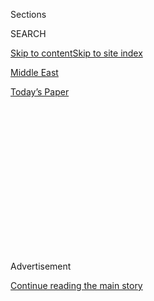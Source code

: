 <div id="app">

<div>

<div>

<div>

<div class="NYTAppHideMasthead css-1q2w90k e1suatyy0">

<div class="section css-ui9rw0 e1suatyy2">

<div class="css-eph4ug er09x8g0">

<div class="css-6n7j50">

</div>

<span class="css-1dv1kvn">Sections</span>

<div class="css-10488qs">

<span class="css-1dv1kvn">SEARCH</span>

</div>

[Skip to content](#site-content)[Skip to site index](#site-index)

</div>

<div id="masthead-section-label" class="css-1wr3we4 eaxe0e00">

[Middle
East](https://www.nytimes3xbfgragh.onion/section/world/middleeast)

</div>

<div class="css-10698na e1huz5gh0">

</div>

</div>

<div id="masthead-bar-one" class="section hasLinks css-15hmgas e1csuq9d3">

<div class="css-uqyvli e1csuq9d0">

</div>

<div class="css-1uqjmks e1csuq9d1">

</div>

<div class="css-9e9ivx">

[](https://myaccount.nytimes3xbfgragh.onion/auth/login?response_type=cookie&client_id=vi)

</div>

<div class="css-1bvtpon e1csuq9d2">

[Today’s
Paper](https://www.nytimes3xbfgragh.onion/section/todayspaper)

</div>

</div>

</div>

</div>

<div data-aria-hidden="false">

<div id="site-content" data-role="main">

<div>

<div class="css-1aor85t" style="opacity:0.000000001;z-index:-1;visibility:hidden">

<div class="css-1hqnpie">

<div class="css-epjblv">

<span class="css-17xtcya">[Middle
East](/section/world/middleeast)</span><span class="css-x15j1o">|</span><span class="css-fwqvlz">Trump
Officials Reconsider Prosecuting ISIS ‘Beatles’ Without Death
Penalty</span>

</div>

<div class="css-k008qs">

<div class="css-1iwv8en">

<span class="css-18z7m18"></span>

<div>

</div>

</div>

<span class="css-1n6z4y">https://nyti.ms/3fh9SjI</span>

<div class="css-1705lsu">

<div class="css-4xjgmj">

<div class="css-4skfbu" data-role="toolbar" data-aria-label="Social Media Share buttons, Save button, and Comments Panel with current comment count" data-testid="share-tools">

  - 
  - 
  - 
  - 
    
    <div class="css-6n7j50">
    
    </div>

  - 

</div>

</div>

</div>

</div>

</div>

</div>

<div id="NYT_TOP_BANNER_REGION" class="css-13pd83m">

</div>

<div id="top-wrapper" class="css-1sy8kpn">

<div id="top-slug" class="css-l9onyx">

Advertisement

</div>

[Continue reading the main
story](#after-top)

<div class="ad top-wrapper" style="text-align:center;height:100%;display:block;min-height:250px">

<div id="top" class="place-ad" data-position="top" data-size-key="top">

</div>

</div>

<div id="after-top">

</div>

</div>

<div>

<div id="sponsor-wrapper" class="css-1hyfx7x">

<div id="sponsor-slug" class="css-19vbshk">

Supported by

</div>

[Continue reading the main
story](#after-sponsor)

<div id="sponsor" class="ad sponsor-wrapper" style="text-align:center;height:100%;display:block">

</div>

<div id="after-sponsor">

</div>

</div>

<div class="css-186x18t">

</div>

<div class="css-1vkm6nb ehdk2mb0">

# Trump Officials Reconsider Prosecuting ISIS ‘Beatles’ Without Death Penalty

</div>

American military officials in Iraq want two detainees taken off their
hands and a British court has blocked sharing evidence for any
death-penalty case. But other options are also getting a second look.

<div class="css-79elbk" data-testid="photoviewer-wrapper">

<div class="css-z3e15g" data-testid="photoviewer-wrapper-hidden">

</div>

<div class="css-1a48zt4 ehw59r15" data-testid="photoviewer-children">

![<span class="css-16f3y1r e13ogyst0" data-aria-hidden="true">Alexanda
Kotey, left, and El Shafee Elsheikh are Britons who made up half of a
brutal Islamic State cell called the
“Beatles.”</span><span class="css-cnj6d5 e1z0qqy90" itemprop="copyrightHolder"><span class="css-1ly73wi e1tej78p0">Credit...</span><span><span>Hussein
Malla/Associated
Press</span></span></span>](https://static01.graylady3jvrrxbe.onion/images/2020/07/31/us/politics/31dc-isis-beatles/merlin_136198725_e417b546-3fd9-4835-a71f-c60e3d42c320-articleLarge.jpg?quality=75&auto=webp&disable=upscale)

</div>

</div>

<div class="css-18e8msd">

<div class="css-pdw9fk epjyd6m0">

<div class="css-1txwxcy ey68jwv0" data-aria-hidden="true">

[![Charlie
Savage](https://static01.graylady3jvrrxbe.onion/images/2018/06/12/multimedia/author-charlie-savage/author-charlie-savage-thumbLarge-v2.png
"Charlie Savage")](https://www.nytimes3xbfgragh.onion/by/charlie-savage)[![Eric
Schmitt](https://static01.graylady3jvrrxbe.onion/images/2018/06/12/multimedia/author-eric-schmitt/author-eric-schmitt-thumbLarge-v2.png
"Eric Schmitt")](https://www.nytimes3xbfgragh.onion/by/eric-schmitt)

</div>

<div class="css-1baulvz">

By [<span class="css-1baulvz" itemprop="name">Charlie
Savage</span>](https://www.nytimes3xbfgragh.onion/by/charlie-savage) and
[<span class="css-1baulvz last-byline" itemprop="name">Eric
Schmitt</span>](https://www.nytimes3xbfgragh.onion/by/eric-schmitt)

</div>

</div>

  - July 31,
    2020

  - 
    
    <div class="css-4xjgmj">
    
    <div class="css-d8bdto" data-role="toolbar" data-aria-label="Social Media Share buttons, Save button, and Comments Panel with current comment count" data-testid="share-tools">
    
      - 
      - 
      - 
      - 
        
        <div class="css-6n7j50">
        
        </div>
    
      - 
    
    </div>
    
    </div>

</div>

</div>

<div class="section meteredContent css-1r7ky0e" name="articleBody" itemprop="articleBody">

<div class="css-1fanzo5 StoryBodyCompanionColumn">

<div class="css-53u6y8">

WASHINGTON — The Trump administration is trying again to find a way to
resolve the cases of two British Islamic State detainees who are
notorious for their roles in the torture and killing of Western
hostages, and who have been held in indefinite wartime detention by the
American military in Iraq since October, according to officials.

One option under renewed consideration is for the Justice Department to
drop its insistence that prosecutors be free to bring capital charges
against the men, half of a cell of Britons called the “Beatles” by their
captives because of their accents.

Since the men were captured in early 2018, when Jeff Sessions was
attorney general, the Justice Department has insisted that it be free to
seek their execution. But at an interagency National Security Council
meeting this week, Attorney General William P. Barr did not rule out
dropping that stance, officials said.

A chief obstacle to bringing the men to trial has been a need for
evidence held by the British government. Britain has abolished the death
penalty and a British court [has blocked it from
cooperating](https://www.nytimes3xbfgragh.onion/2020/03/25/us/isis-beatles-death-penalty.html)
in capital charges. Litigation is slowly continuing, but assurances that
American prosecutors would not seek the death penalty could swiftly make
the evidence available.

</div>

</div>

<div class="css-1fanzo5 StoryBodyCompanionColumn">

<div class="css-53u6y8">

Mr. Barr’s indication that he is at least willing to consider changing
the department’s position was [first reported by The Washington
Post](https://www.washingtonpost.com/national-security/ag-barr-willing-to-consider-forgoing-death-penalty-to-secure-prosecution-of-isis-detainees-allegedly-involved-in-beheadings-of-american-hostages/2020/07/31/71e475f0-cdd4-11ea-91f1-28aca4d833a0_story.html?hpid=hp_hp-more-top-stories_hostages-205pm%3Ahomepage%2Fstory-ans),
and an official familiar with internal deliberations confirmed it.

But several officials stressed that this did not amount to a final
policy decision, and was just one of several previously rejected options
now being reconsidered.

</div>

</div>

<div class="css-79elbk" data-testid="photoviewer-wrapper">

<div class="css-z3e15g" data-testid="photoviewer-wrapper-hidden">

</div>

<div class="css-1a48zt4 ehw59r15" data-testid="photoviewer-children">

![<span class="css-16f3y1r e13ogyst0" data-aria-hidden="true">Attorney
General William P. Barr has not ruled out dropping the Justice
Department’s past requirement that it be free to seek execution of the
two Islamic State
fighters.</span><span class="css-cnj6d5 e1z0qqy90" itemprop="copyrightHolder"><span class="css-1ly73wi e1tej78p0">Credit...</span><span>Anna
Moneymaker for The New York
Times</span></span>](https://static01.graylady3jvrrxbe.onion/images/2020/07/31/us/politics/31dc-isis-beatles2/merlin_175033842_b84422df-09b0-4c2a-9bc5-af90b59c3c18-articleLarge.jpg?quality=75&auto=webp&disable=upscale)

</div>

</div>

<div class="css-1fanzo5 StoryBodyCompanionColumn">

<div class="css-53u6y8">

Other potential resolutions that are being reopened for discussion, they
said, include transferring custody of the men to the Iraqi government
for prosecution; taking them to the American military prison at
Guantánamo Bay, Cuba, for continued wartime detention without trial;
and revisiting whether the British evidence is truly crucial — or
whether prosecutors might be able to mount a capital trial without it.

But since all of the other options bring their own problems and
complexities, the Justice Department’s willingness to discuss the idea
of seeking life in prison instead of death was seen internally as
potentially significant.

</div>

</div>

<div class="css-1fanzo5 StoryBodyCompanionColumn">

<div class="css-53u6y8">

The families of four of their American victims [have long
said](https://www.nytimes3xbfgragh.onion/2018/02/16/opinion/justice-isis-trial.html)
it would be a mistake to send the detainees to Guantánamo Bay or to seek
the death penalty, and instead have advocated seeking justice in a way
that would not make the men into martyrs.

Representatives for the National Security Council and the Justice
Department declined to comment. The officials familiar with internal
deliberations spoke on the condition of anonymity.

The meeting was scheduled shortly after the four families published [a
column in The
Post](https://www.washingtonpost.com/opinions/2020/07/23/our-children-were-killed-by-islamic-state-members-they-must-face-trial/)
last week reiterating their call for the department to move forward with
prosecuting the men, expressing worries that they could escape justice
and restating their opposition to continuing to hold them in long-term
detention without trial.

“We implore the Trump administration: Please, for the sake of truth, for
the sake of justice, order these Islamic State suspects transferred to
the United States to face trial,” they wrote.

The two men, [Alexanda
Kotey](https://www.washingtonpost.com/world/national-security/another-islamic-state-jailer-who-held-western-hostages-identified-as-londoner/2016/02/06/a0f11d28-cc10-11e5-ae11-57b6aeab993f_story.html?utm_term=.cdee9a6a6ebf)
and [El Shafee
Elsheikh](https://www.washingtonpost.com/world/national-security/that-is-not-the-son-i-raised-how-a-british-citizen-became-one-of-the-most-notorious-members-of-isis/2016/05/23/6d66276c-1cfd-11e6-b6e0-c53b7ef63b45_story.html?utm_term=.d86c7802d277),
were part of a cell whose gruesome hostage beheadings for Islamic State
propaganda videos drew widespread attention in 2014. Among their victims
was James Foley, the American journalist who was [beheaded that
August.](https://www.nytimes3xbfgragh.onion/2014/08/20/world/middleeast/isis-james-foley-syria-execution.html?module=inline)

Another member of the cell, Mohammed Emwazi, or “Jihadi John,” is
believed to have killed Mr. Foley. Mr. Emwazi was later killed in a
drone strike. A fourth man, Aine Davis, has been [imprisoned in
Turkey](https://www.theguardian.com/world/2017/may/09/british-jihadist-aine-davis-convicted-in-turkey-on-terror-charges)
on terrorism charges.

Mr. Kotey and Mr. Elsheikh were captured in Syria by a Kurdish militia,
which held them there with [numerous other Islamic State detainees from
Western countries that have refused to take back their
citizens.](https://www.nytimes3xbfgragh.onion/2018/07/18/world/middleeast/islamic-state-detainees-syria-prisons.html?action=click&module=RelatedCoverage&pgtype=Article&region=Footer)
The British government moved to strip them of citizenship and made clear
it did not want to take them back.

</div>

</div>

<div class="css-1fanzo5 StoryBodyCompanionColumn">

<div class="css-53u6y8">

In part because Britain was not moving to solve the problem created by
its own citizens, the Trump administration was not willing to nod to its
legal system by offering an assurance that American prosecutors, if they
handled it, would not seek to impose the death penalty, which remains
legal in the United States.

After [initial
reluctance](https://www.nytimes3xbfgragh.onion/2018/02/28/us/politics/britain-death-penalty-isis.html),
the British government m[oved to share the evidence without such
assurances](https://www.nytimes3xbfgragh.onion/2019/01/18/us/politics/british-isis-prosecution-beatles.html),
and showed witness statements and other material it had gathered about
the two men to the Justice Department. But testimony from British
government officials would also probably be necessary at any trial to
make the evidence admissible.

To block continued cooperation, Mr. Elsheikh’s mother filed a lawsuit,
and won an initial ruling in March.

In the meantime, in October, the Turkish military [moved into northern
Syria](https://www.nytimes3xbfgragh.onion/2019/10/09/world/middleeast/turkey-attacks-syria.html)
against the American-backed Kurds after getting a green light from
President Trump, [calling into
question](https://www.nytimes3xbfgragh.onion/2019/10/07/us/politics/isis-prisons-detainees.html?)
the militia’s ability to continue securely holding some 11,000 captured
Islamic State fighters.

The American military [took custody of Mr. Kotey and Mr.
Elsheikh](https://www.nytimes3xbfgragh.onion/2019/10/09/us/politics/beatles-isis-us-custody.html)
and took them to Iraq to ensure they would remain locked up. But since
then it has grown increasingly impatient to hand them off.

</div>

</div>

<div>

</div>

</div>

<div>

</div>

<div>

</div>

<div>

</div>

<div>

<div id="bottom-wrapper" class="css-1ede5it">

<div id="bottom-slug" class="css-l9onyx">

Advertisement

</div>

[Continue reading the main
story](#after-bottom)

<div id="bottom" class="ad bottom-wrapper" style="text-align:center;height:100%;display:block;min-height:90px">

</div>

<div id="after-bottom">

</div>

</div>

</div>

</div>

</div>

## Site Index

<div>

</div>

## Site Information Navigation

  - [© <span>2020</span> <span>The New York Times
    Company</span>](https://help.nytimes3xbfgragh.onion/hc/en-us/articles/115014792127-Copyright-notice)

<!-- end list -->

  - [NYTCo](https://www.nytco.com/)
  - [Contact
    Us](https://help.nytimes3xbfgragh.onion/hc/en-us/articles/115015385887-Contact-Us)
  - [Work with us](https://www.nytco.com/careers/)
  - [Advertise](https://nytmediakit.com/)
  - [T Brand Studio](http://www.tbrandstudio.com/)
  - [Your Ad
    Choices](https://www.nytimes3xbfgragh.onion/privacy/cookie-policy#how-do-i-manage-trackers)
  - [Privacy](https://www.nytimes3xbfgragh.onion/privacy)
  - [Terms of
    Service](https://help.nytimes3xbfgragh.onion/hc/en-us/articles/115014893428-Terms-of-service)
  - [Terms of
    Sale](https://help.nytimes3xbfgragh.onion/hc/en-us/articles/115014893968-Terms-of-sale)
  - [Site
    Map](https://spiderbites.nytimes3xbfgragh.onion)
  - [Help](https://help.nytimes3xbfgragh.onion/hc/en-us)
  - [Subscriptions](https://www.nytimes3xbfgragh.onion/subscription?campaignId=37WXW)

</div>

</div>

</div>

</div>

